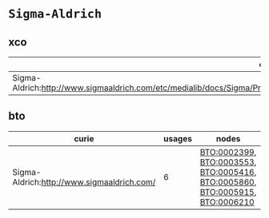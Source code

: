 # `Sigma-Aldrich`

## xco

| curie                                                                                                                                 |   usages | nodes                                                                                                |
|---------------------------------------------------------------------------------------------------------------------------------------|----------|------------------------------------------------------------------------------------------------------|
| Sigma-Aldrich:http://www.sigmaaldrich.com/etc/medialib/docs/Sigma/Product_Information_Sheet/1/k3753pis.Par.0001.File.tmp/k3753pis.pdf |        2 | [XCO:0000116](https://bioregistry.io/XCO:0000116), [XCO:0000146](https://bioregistry.io/XCO:0000146) |

## bto

| curie                                      |   usages | nodes                                                                                                                                                                                                                                                                                                            |
|--------------------------------------------|----------|------------------------------------------------------------------------------------------------------------------------------------------------------------------------------------------------------------------------------------------------------------------------------------------------------------------|
| Sigma-Aldrich:http://www.sigmaaldrich.com/ |        6 | [BTO:0002399](https://bioregistry.io/BTO:0002399), [BTO:0003553](https://bioregistry.io/BTO:0003553), [BTO:0005416](https://bioregistry.io/BTO:0005416), [BTO:0005860](https://bioregistry.io/BTO:0005860), [BTO:0005915](https://bioregistry.io/BTO:0005915), [BTO:0006210](https://bioregistry.io/BTO:0006210) |

